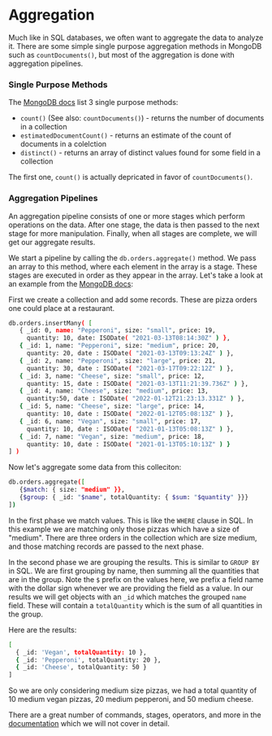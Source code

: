 # Aggregation
Much like in SQL databases, we often want to aggregate the data to analyze it. There are some simple single purpose aggregation methods in MongoDB such as `countDocuments()`, but most of the aggregation is done with aggregation pipelines.

### Single Purpose Methods
The [MongoDB docs](https://www.mongodb.com/docs/manual/aggregation/) list 3 single purpose methods:
 - `count()` (See also: `countDocuments()`) - returns the number of documents in a collection
 - `estimatedDocumentCount()` - returns an estimate of the count of documents in a colelction
 - `distinct()` - returns an array of distinct values found for some field in a collection

The first one, `count()` is actually depricated in favor of `countDocuments()`. 

### Aggregation Pipelines
An aggregation pipeline consists of one or more stages which perform operations on the data. After one stage, the data is then passed to the next stage for more manipulation. Finally, when all stages are complete, we will get our aggregate results.

We start a pipeline by calling the `db.orders.aggregate()` method. We pass an array to this method, where each element in the array is a stage. These stages are executed in order as they appear in the array. Let's take a look at an example from the [MongoDB docs](https://www.mongodb.com/docs/manual/core/aggregation-pipeline/):

First we create a collection and add some records. These are pizza orders one could place at a restaurant.
```sh
db.orders.insertMany( [
   { _id: 0, name: "Pepperoni", size: "small", price: 19,
     quantity: 10, date: ISODate( "2021-03-13T08:14:30Z" ) },
   { _id: 1, name: "Pepperoni", size: "medium", price: 20,
     quantity: 20, date : ISODate( "2021-03-13T09:13:24Z" ) },
   { _id: 2, name: "Pepperoni", size: "large", price: 21,
     quantity: 30, date : ISODate( "2021-03-17T09:22:12Z" ) },
   { _id: 3, name: "Cheese", size: "small", price: 12,
     quantity: 15, date : ISODate( "2021-03-13T11:21:39.736Z" ) },
   { _id: 4, name: "Cheese", size: "medium", price: 13,
     quantity:50, date : ISODate( "2022-01-12T21:23:13.331Z" ) },
   { _id: 5, name: "Cheese", size: "large", price: 14,
     quantity: 10, date : ISODate( "2022-01-12T05:08:13Z" ) },
   { _id: 6, name: "Vegan", size: "small", price: 17,
     quantity: 10, date : ISODate( "2021-01-13T05:08:13Z" ) },
   { _id: 7, name: "Vegan", size: "medium", price: 18,
     quantity: 10, date : ISODate( "2021-01-13T05:10:13Z" ) }
] )
```

Now let's aggregate some data from this colleciton:

```sh
db.orders.aggregate([
   {$match: { size: "medium" }},
   {$group: { _id: "$name", totalQuantity: { $sum: "$quantity" }}}
])
```
In the first phase we match values. This is like the `WHERE` clause in SQL. In this example we are matching only those pizzas which have a size of "medium". There are three orders in the collection which are size medium, and those matching records are passed to the next phase.

In the second phase we are grouping the results. This is similar to `GROUP BY` in SQL. We are first grouping by name, then summing all the quantities that are in the group. Note the `$` prefix on the values here, we prefix a field name with the dollar sign whenever we are providing the field as a value. In our results we will get objects with an `_id` which matches the grouped `name` field. These will contain a `totalQuantity` which is the sum of all quantities in the group.

Here are the results:
```sh
[
  { _id: 'Vegan', totalQuantity: 10 },
  { _id: 'Pepperoni', totalQuantity: 20 },
  { _id: 'Cheese', totalQuantity: 50 }
]
```
So we are only considering medium size pizzas, we had a total quantity of 10 medium vegan pizzas, 20 medium pepperoni, and 50 medium cheese.

There are a great number of commands, stages, operators, and more in the [documentation](https://www.mongodb.com/docs/manual/reference/aggregation/) which we will not cover in detail.